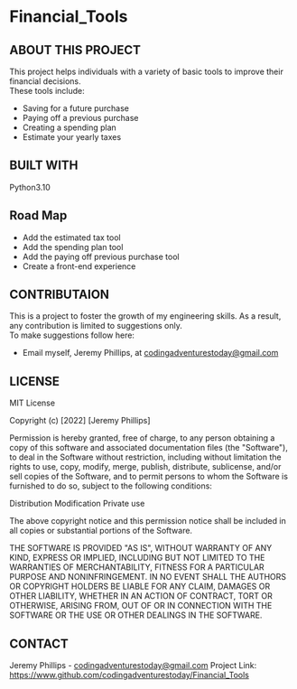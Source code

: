 # Financial_Tools

## ABOUT THIS PROJECT 

This project helps individuals with a variety of basic tools to improve their financial decisions.  <br>
These tools include:  <br>
- Saving for a future purchase  <br>
- Paying off a previous purchase  <br>
- Creating a spending plan  <br>
- Estimate your yearly taxes  <br>


## BUILT WITH 

Python3.10 



## Road Map
- Add the estimated tax tool <br>
- Add the spending plan tool <br>
- Add the paying off previous purchase tool <br>
- Create a front-end experience 


## CONTRIBUTAION 
This is a project to foster the growth of my engineering skills. As a result, any contribution is limited to suggestions only.  <br>
To make suggestions follow here: 
- Email myself, Jeremy Phillips, at codingadventurestoday@gmail.com

## LICENSE 

MIT License

Copyright (c) [2022] [Jeremy Phillips]

Permission is hereby granted, free of charge, to any person obtaining a copy
of this software and associated documentation files (the "Software"), to deal
in the Software without restriction, including without limitation the rights
to use, copy, modify, merge, publish, distribute, sublicense, and/or sell
copies of the Software, and to permit persons to whom the Software is
furnished to do so, subject to the following conditions:

Distribution
Modification
Private use

The above copyright notice and this permission notice shall be included in all
copies or substantial portions of the Software.

THE SOFTWARE IS PROVIDED "AS IS", WITHOUT WARRANTY OF ANY KIND, EXPRESS OR
IMPLIED, INCLUDING BUT NOT LIMITED TO THE WARRANTIES OF MERCHANTABILITY,
FITNESS FOR A PARTICULAR PURPOSE AND NONINFRINGEMENT. IN NO EVENT SHALL THE
AUTHORS OR COPYRIGHT HOLDERS BE LIABLE FOR ANY CLAIM, DAMAGES OR OTHER
LIABILITY, WHETHER IN AN ACTION OF CONTRACT, TORT OR OTHERWISE, ARISING FROM,
OUT OF OR IN CONNECTION WITH THE SOFTWARE OR THE USE OR OTHER DEALINGS IN THE
SOFTWARE.

## CONTACT 

Jeremy Phillips - codingadventurestoday@gmail.com
Project Link: https://www.github.com/codingadventurestoday/Financial_Tools
